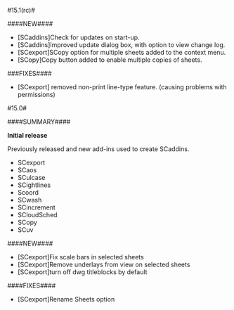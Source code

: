 #15.1(rc)#

####NEW####

- [SCaddins]Check for updates on start-up.
- [SCaddins]Improved update dialog box, with option to view change log.
- [SCexport]SCopy option for multiple sheets added to the context menu.
- [SCopy]Copy button added to enable multiple copies of sheets. 

###FIXES####

- [SCexport] removed non-print line-type feature. (causing problems with permissions)

#15.0#

####SUMMARY####

**Initial release**

Previously released and new add-ins used to create SCaddins.

- SCexport
- SCaos
- SCulcase
- SCightlines
- Scoord
- SCwash
- SCincrement
- SCloudSched
- SCopy
- SCuv
	
####NEW####

 - [SCexport]Fix scale bars in selected sheets
 - [SCexport]Remove underlays from view on selected sheets
 - [SCexport]turn off dwg titleblocks by default

####FIXES####

 - [SCexport]Rename Sheets option
